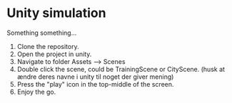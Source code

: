 # Unity simulation
Something something...

1. Clone the repository.
2. Open the project in unity.
3. Navigate to folder Assets --> Scenes
4. Double click the scene, could be TrainingScene or CityScene. (husk at ændre deres navne i unity til noget der giver mening)
5. Press the "play" icon in the top-middle of the screen.
6. Enjoy the go.
